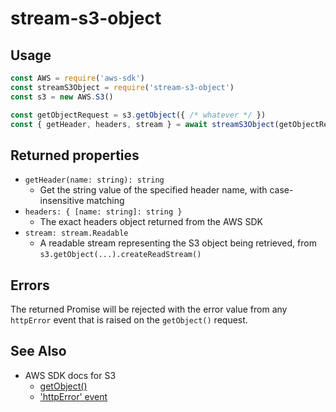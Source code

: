 # stream-s3-object

## Usage

```javascript
const AWS = require('aws-sdk')
const streamS3Object = require('stream-s3-object')
const s3 = new AWS.S3()

const getObjectRequest = s3.getObject({ /* whatever */ })
const { getHeader, headers, stream } = await streamS3Object(getObjectRequest)
```

## Returned properties

* `getHeader(name: string): string`
  * Get the string value of the specified header name, with case-insensitive matching
* `headers: { [name: string]: string }`
  * The exact headers object returned from the AWS SDK
* `stream: stream.Readable`
  * A readable stream representing the S3 object being retrieved, from `s3.getObject(...).createReadStream()`


## Errors

The returned Promise will be rejected with the error value from any `httpError` event that is raised on the `getObject()` request.

## See Also

* AWS SDK docs for S3
  * [getObject()](https://docs.aws.amazon.com/AWSJavaScriptSDK/latest/AWS/S3.html#getObject-property)
  * ['httpError' event](https://docs.aws.amazon.com/AWSJavaScriptSDK/latest/AWS/Request.html#httpError-event)
